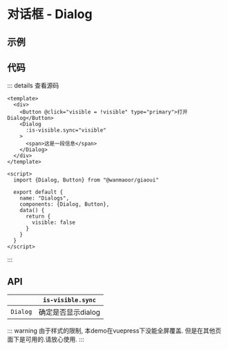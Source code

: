 # 对话框 - Dialog

## 示例

<ClientOnly>
  <dialog-demo></dialog-demo>
</ClientOnly>

## 代码
::: details 查看源码
```vue
<template>
  <div>
    <Button @click="visible = !visible" type="primary">打开Dialog</Button>
    <Dialog
      :is-visible.sync="visible"
    >
      <span>这是一段信息</span>
    </Dialog>
  </div>
</template>

<script>
  import {Dialog, Button} from "@wanmaoor/giaoui"
	
  export default {
    name: "Dialogs",
	components: {Dialog, Button},
	data() {
	  return {
		visible: false
	  }
	}
  }
</script>
```
:::

## API
|          | `is-visible.sync`  |
|----------|--------------------|
| `Dialog` | 确定是否显示dialog |

::: warning
由于样式的限制, 本demo在vuepress下没能全屏覆盖. 但是在其他页面下是可用的.请放心使用.
:::
